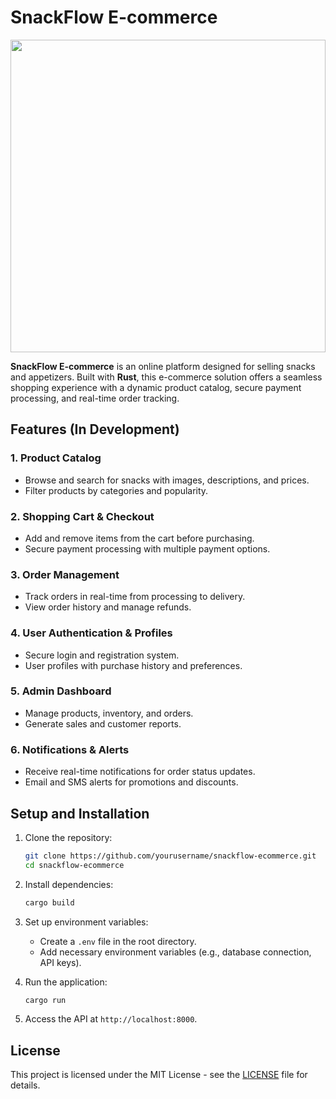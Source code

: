 # **SnackFlow E-commerce**

<img src="https://github.com/user-attachments/assets/31cb3e86-6b18-4b67-b248-168eb0f772ce" width="100%" height="500"/>

**SnackFlow E-commerce** is an online platform designed for selling snacks and appetizers. Built with **Rust**, this e-commerce solution offers a seamless shopping experience with a dynamic product catalog, secure payment processing, and real-time order tracking.

## Features (In Development)

### 1. **Product Catalog**
   - Browse and search for snacks with images, descriptions, and prices.
   - Filter products by categories and popularity.

### 2. **Shopping Cart & Checkout**
   - Add and remove items from the cart before purchasing.
   - Secure payment processing with multiple payment options.

### 3. **Order Management**
   - Track orders in real-time from processing to delivery.
   - View order history and manage refunds.

### 4. **User Authentication & Profiles**
   - Secure login and registration system.
   - User profiles with purchase history and preferences.

### 5. **Admin Dashboard**
   - Manage products, inventory, and orders.
   - Generate sales and customer reports.

### 6. **Notifications & Alerts**
   - Receive real-time notifications for order status updates.
   - Email and SMS alerts for promotions and discounts.

## Setup and Installation

1. Clone the repository:

   ```bash
   git clone https://github.com/yourusername/snackflow-ecommerce.git
   cd snackflow-ecommerce
   ```

2. Install dependencies:

   ```bash
   cargo build
   ```

3. Set up environment variables:
   - Create a `.env` file in the root directory.
   - Add necessary environment variables (e.g., database connection, API keys).

4. Run the application:

   ```bash
   cargo run
   ```

5. Access the API at `http://localhost:8000`.

## License

This project is licensed under the MIT License - see the [LICENSE](LICENSE) file for details.

